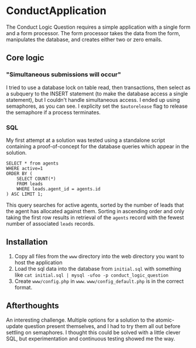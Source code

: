 # ConductApplication
The Conduct Logic Question requires a simple application with a single form and a form processor. The form processor takes the data from the form, manipulates the database, and creates either two or zero emails.

## Core logic

### "Simultaneous submissions will occur"

I tried to use a database lock on table read, then transactions, then select as a subquery to the INSERT statement (to make the database access a single statement), but I couldn't handle simultaneous access.  I ended up using semaphores, as you can see.  I explicity set the `$autorelease` flag to release the semaphore if a process terminates.

### SQL

My first attempt at a solution was tested using a standalone script containing a proof-of-concept for the database queries which appear in the solution.

	SELECT * from agents 
	WHERE active=1 
	ORDER BY (
		SELECT COUNT(*)
		FROM leads 
		WHERE leads.agent_id = agents.id
	) ASC LIMIT 1;

This query searches for active agents, sorted by the number of leads that the agent has allocated against them.  Sorting in ascending order and only taking the first row results in retrieval of the `agents` record with the fewest number of associated `leads` records.

## Installation

1. Copy all files from the `www` directory into the web directory you want to host the application
2. Load the sql data into the database from `initial.sql` with something like `cat initial.sql | mysql -ufoo -p conduct_logic_question`
3. Create `www/config.php` in `www`. `www/config_default.php` is in the correct format.


## Afterthoughts

An interesting challenge. Multiple options for a solution to the atomic-update question present themselves, and I had to try them all out before settling on semaphores.  I thought this could be solved with a little clever SQL, but experimentation and continuous testing showed me the way.
